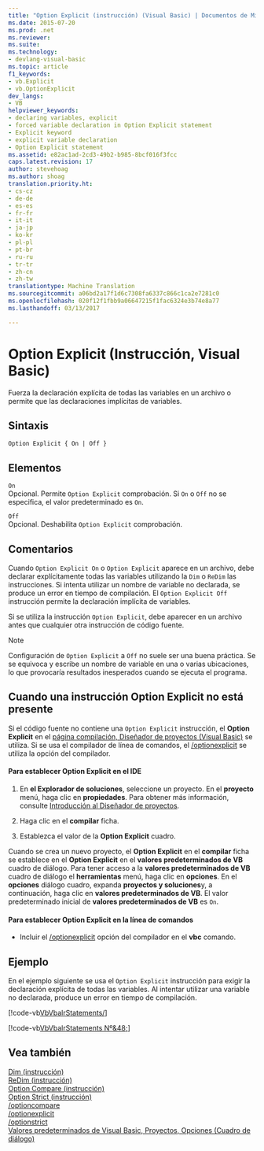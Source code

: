 ```yaml
---
title: "Option Explicit (instrucción) (Visual Basic) | Documentos de Microsoft"
ms.date: 2015-07-20
ms.prod: .net
ms.reviewer: 
ms.suite: 
ms.technology:
- devlang-visual-basic
ms.topic: article
f1_keywords:
- vb.Explicit
- vb.OptionExplicit
dev_langs:
- VB
helpviewer_keywords:
- declaring variables, explicit
- forced variable declaration in Option Explicit statement
- Explicit keyword
- explicit variable declaration
- Option Explicit statement
ms.assetid: e82ac1ad-2cd3-49b2-b985-8bcf016f3fcc
caps.latest.revision: 17
author: stevehoag
ms.author: shoag
translation.priority.ht:
- cs-cz
- de-de
- es-es
- fr-fr
- it-it
- ja-jp
- ko-kr
- pl-pl
- pt-br
- ru-ru
- tr-tr
- zh-cn
- zh-tw
translationtype: Machine Translation
ms.sourcegitcommit: a06bd2a17f1d6c7308fa6337c866c1ca2e7281c0
ms.openlocfilehash: 020f12f1fbb9a06647215f1fac6324e3b74e8a77
ms.lasthandoff: 03/13/2017

---
```

# <a name="option-explicit-statement-visual-basic"></a>Option Explicit (Instrucción, Visual Basic)
Fuerza la declaración explícita de todas las variables en un archivo o permite que las declaraciones implícitas de variables.  
  
## <a name="syntax"></a>Sintaxis  
  
```  
Option Explicit { On | Off }  
```  
  
## <a name="parts"></a>Elementos  
 `On`  
 Opcional. Permite `Option Explicit` comprobación. Si `On` o `Off` no se especifica, el valor predeterminado es `On`.  
  
 `Off`  
 Opcional. Deshabilita `Option Explicit` comprobación.  
  
## <a name="remarks"></a>Comentarios  
 Cuando `Option Explicit On` o `Option Explicit` aparece en un archivo, debe declarar explícitamente todas las variables utilizando la `Dim` o `ReDim` las instrucciones. Si intenta utilizar un nombre de variable no declarada, se produce un error en tiempo de compilación. El `Option Explicit Off` instrucción permite la declaración implícita de variables.  
  
 Si se utiliza la instrucción `Option Explicit`, debe aparecer en un archivo antes que cualquier otra instrucción de código fuente.  
  
> [!NOTE]
>  Configuración de `Option Explicit` a `Off` no suele ser una buena práctica. Se se equivoca y escribe un nombre de variable en una o varias ubicaciones, lo que provocaría resultados inesperados cuando se ejecuta el programa.  
  
## <a name="when-an-option-explicit-statement-is-not-present"></a>Cuando una instrucción Option Explicit no está presente  
 Si el código fuente no contiene una `Option Explicit` instrucción, el **Option Explicit** en el [página compilación, Diseñador de proyectos (Visual Basic)](https://docs.microsoft.com/visualstudio/ide/reference/compile-page-project-designer-visual-basic) se utiliza. Si se usa el compilador de línea de comandos, el [/optionexplicit](../../../visual-basic/reference/command-line-compiler/optionexplicit.md) se utiliza la opción del compilador.  
  
#### <a name="to-set-option-explicit-in-the-ide"></a>Para establecer Option Explicit en el IDE  
  
1.  En **el Explorador de soluciones**, seleccione un proyecto. En el **proyecto** menú, haga clic en **propiedades**. Para obtener más información, consulte [Introducción al Diseñador de proyectos](http://msdn.microsoft.com/en-us/898dd854-c98d-430c-ba1b-a913ce3c73d7).  
  
2.  Haga clic en el **compilar** ficha.  
  
3.  Establezca el valor de la **Option Explicit** cuadro.  
  
 Cuando se crea un nuevo proyecto, el **Option Explicit** en el **compilar** ficha se establece en el **Option Explicit** en el **valores predeterminados de VB** cuadro de diálogo. Para tener acceso a la **valores predeterminados de VB** cuadro de diálogo el **herramientas** menú, haga clic en **opciones**. En el **opciones** diálogo cuadro, expanda **proyectos y soluciones**y, a continuación, haga clic en **valores predeterminados de VB**. El valor predeterminado inicial de **valores predeterminados de VB** es `On`.  
  
#### <a name="to-set-option-explicit-on-the-command-line"></a>Para establecer Option Explicit en la línea de comandos  
  
-   Incluir el [/optionexplicit](../../../visual-basic/reference/command-line-compiler/optionexplicit.md) opción del compilador en el **vbc** comando.  
  
## <a name="example"></a>Ejemplo  
 En el ejemplo siguiente se usa el `Option Explicit` instrucción para exigir la declaración explícita de todas las variables. Al intentar utilizar una variable no declarada, produce un error en tiempo de compilación.  
  
 [!code-vb[VbVbalrStatements&#47;](../../../visual-basic/language-reference/error-messages/codesnippet/VisualBasic/option-explicit-statement_1.vb)]  
  
 [!code-vb[VbVbalrStatements Nº&48;](../../../visual-basic/language-reference/error-messages/codesnippet/VisualBasic/option-explicit-statement_2.vb)]  
  
## <a name="see-also"></a>Vea también  
 [Dim (instrucción)](../../../visual-basic/language-reference/statements/dim-statement.md)   
 [ReDim (instrucción)](../../../visual-basic/language-reference/statements/redim-statement.md)   
 [Option Compare (instrucción)](../../../visual-basic/language-reference/statements/option-compare-statement.md)   
 [Option Strict (instrucción)](../../../visual-basic/language-reference/statements/option-strict-statement.md)   
 [/optioncompare](../../../visual-basic/reference/command-line-compiler/optioncompare.md)   
 [/optionexplicit](../../../visual-basic/reference/command-line-compiler/optionexplicit.md)   
 [/optionstrict](../../../visual-basic/reference/command-line-compiler/optionstrict.md)   
 [Valores predeterminados de Visual Basic, Proyectos, Opciones (Cuadro de diálogo)](https://docs.microsoft.com/visualstudio/ide/reference/visual-basic-defaults-projects-options-dialog-box)
